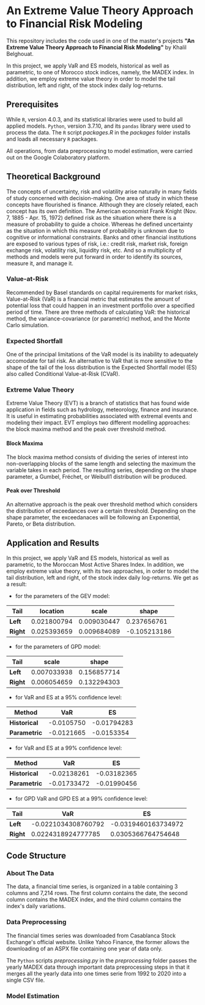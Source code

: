 # An Extreme Value Theory Approach to Financial Risk Modeling

This repository includes the code used in one of the master's projects **"An Extreme Value Theory Approach to Financial Risk Modeling"** by Khalil Belghouat.

In this project, we apply VaR and ES models, historical as well as parametric, to one of Morocco stock indices, namely, the MADEX index. In addition, we employ extreme value theory in order to model the tail distribution, left and right, of the stock index daily log-returns.

## Prerequisites

While ```R```, version 4.0.3, and its statistical libraries were used to build all applied models. ```Python```, version 3.7.10, and its ```pandas``` library were used to process the data. The ```R``` script _packages.R_ in the _packages_ folder installs and loads all necessary ```R``` packages. 

All operations, from data preprocessing to model estimation, were carried out on the Google Colaboratory platform.

## Theoretical Background

The concepts of uncertainty, risk and volatility arise naturally in many fields of study concerned with decision-making. One area of study in which these concepts have flourished is finance. Although they are closely related, each concept has its own definition. The American economist Frank Knight (Nov. 7, 1885 - Apr. 15, 1972) defined risk as the situation where there is a measure of probability to guide a choice. Whereas he defined uncertainty as the situation in which this measure of probability is unknown due to cognitive or informational constraints. Banks and other financial institutions are exposed to various types of risk, i.e.: credit risk, market risk, foreign exchange risk, volatility risk, liquidity risk, etc. And so a multiplicity of methods and models were put forward in order to identify its sources, measure it, and manage it.

### Value-at-Risk

Recommended by Basel standards on capital requirements for market risks, Value-at-Risk (VaR) is a financial metric that estimates the amount of potential loss that could happen in an investment portfolio over a specified period of time. There are three methods of calculating VaR: the historical method, the variance-covariance (or parametric) method, and the Monte Carlo simulation.

### Expected Shortfall

One of the principal limitations of the VaR model is its inability to adequately accomodate for tail risk. An alternative to VaR that is more sensitive to the shape of the tail of the loss distribution is the Expected Shortfall model (ES) also called Conditional Value-at-Risk (CVaR).

### Extreme Value Theory

Extreme Value Theory (EVT) is a branch of statistics that has found wide application in fields such as hydrology, meteorology, finance and insurance. It is useful in estimating probabilities associated with extremal events and modeling their impact. EVT employs two different modelling approaches: the block maxima method and the peak over threshold method.

#### Block Maxima 

The block maxima method consists of dividing the series of interest into non-overlapping blocks of the same length and selecting the maximum the variable takes in each period. The resulting series, depending on the shape parameter, a Gumbel, Fréchet, or Weibull1 distribution will be produced.

#### Peak over Threshold

An alternative approach is the peak over threshold method which considers the distribution of exceedances over a certain threshold. Depending on the shape parameter, the exceedanaces will be following an Exponential, Pareto, or Beta distribution.

## Application and Results

In this project, we apply VaR and ES models, historical as well as parametric, to the Moroccan Most Active Shares Index. In addition, we employ extreme value theory, with its two approaches, in order to model the tail distribution, left and right, of the stock index daily log-returns. We get as a result:

- for the parameters of the GEV model:

Tail | location | scale | shape
--- | --- | --- | --- 
**Left** | 0.021800794 | 0.009030447 | 0.237656761
**Right** | 0.025393659 | 0.009684089 | -0.105213186

- for the parameters of GPD model:

Tail | scale | shape
--- | --- | --- 
**Left** | 0.007033938 | 0.156857714 
**Right** | 0.006054659 | 0.132294303

- for VaR and ES at a 95% confidence level:

Method | VaR | ES 
--- | --- | --- 
**Historical** | -0.0105750 | -0.01794283
**Parametric** | -0.0121665 | -0.0153354

- for VaR and ES at a 99% confidence level:

Method | VaR | ES 
--- | --- | --- 
**Historical** | -0.02138261 | -0.03182365
**Parametric** | -0.01733472 | -0.01990456

- for GPD VaR and GPD ES at a 99% confidence level:

Tail | VaR | ES 
--- | --- | --- 
**Left** | -0.0221034308760792 | -0.0319460163734972
**Right** | 0.0224318924777785 | 0.0305366764754648

## Code Structure

### About The Data

The data, a financial time series, is organized in a table containing 3 columns and 7,214 rows. The first column contains the date, the second column contains the MADEX index, and the third column contains the index's daily variations.

### Data Preprocessing

The financial times series was downloaded from Casablanca Stock Exchange's official website. Unlike Yahoo Finance, the former allows the downloading of an ASPX file containing one year of data only.

The ```Python``` scripts *preprocessing.py* in the *preprocessing* folder passes the yearly MADEX data through important data preprocessing steps in that it merges all the yearly data into one times serie from 1992 to 2020 into a single CSV file.

### Model Estimation
